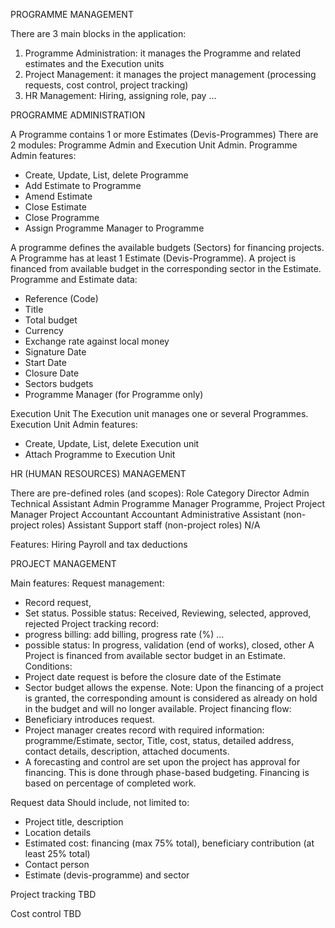 PROGRAMME MANAGEMENT

There are 3 main blocks in the application:
1. Programme Administration: it manages the Programme and related estimates and the Execution units
2. Project Management: it manages the project management (processing requests, cost control, project tracking)
3. HR Management: Hiring, assigning role, pay …

PROGRAMME ADMINISTRATION

A Programme contains 1 or more Estimates (Devis-Programmes)
There are 2 modules: Programme Admin and Execution Unit Admin.
Programme Admin features:
- Create, Update, List, delete Programme
- Add Estimate to Programme
- Amend Estimate
- Close Estimate
- Close Programme
- Assign Programme Manager to Programme

A programme defines the available budgets (Sectors) for financing projects.
A Programme has at least 1 Estimate (Devis-Programme). A project is financed from available budget in the corresponding sector in the Estimate.
Programme and Estimate data:
- Reference (Code)
- Title
- Total budget
- Currency
- Exchange rate against local money
- Signature Date
- Start Date
- Closure Date
- Sectors budgets
- Programme Manager (for Programme only)

Execution Unit
The Execution unit manages one or several Programmes.
Execution Unit Admin features:
- Create, Update, List, delete Execution unit
- Attach Programme to Execution Unit

HR (HUMAN RESOURCES) MANAGEMENT

There are pre-defined roles (and scopes):
Role Category
Director Admin
Technical Assistant Admin
Programme Manager  Programme, Project
Project Manager Project
Accountant Accountant
Administrative Assistant (non-project roles) Assistant
Support staff (non-project roles) N/A

Features:
Hiring
Payroll and tax deductions


PROJECT MANAGEMENT


Main features:
Request management: 
- Record request, 
- Set status. Possible status: Received, Reviewing, selected, approved, rejected
Project tracking record: 
- progress billing: add billing, progress rate (%) … 
- possible status: In progress, validation (end of works), closed, other 
A Project is financed from available sector budget in an Estimate.
Conditions:
- Project date request is before the closure date of the Estimate
- Sector budget allows the expense. Note: Upon the financing of a project is granted, the corresponding amount is considered as already on hold in the budget and will no longer available.
Project financing flow:
- Beneficiary introduces request.
- Project manager creates record with required information: programme/Estimate, sector, Title, cost, status, detailed address, contact details, description, attached documents.
- A forecasting and control are set upon the project has approval for financing. This is done through phase-based budgeting. Financing is based on percentage of completed work.



Request data
Should include, not limited to:
- Project title, description
- Location details
- Estimated cost: financing (max 75% total), beneficiary contribution (at least 25% total)
- Contact person
- Estimate (devis-programme) and sector

Project tracking TBD

Cost control TBD







